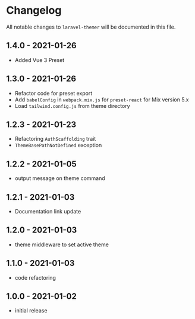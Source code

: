 # Changelog

All notable changes to `laravel-themer` will be documented in this file.

## 1.4.0 - 2021-01-26
- Added Vue 3 Preset

## 1.3.0 - 2021-01-26
- Refactor code for preset export
- Add `babelConfig` in `webpack.mix.js` for `preset-react` for Mix version 5.x
- Load `tailwind.config.js` from theme directory

## 1.2.3 - 2021-01-23

- Refactoring `AuthScaffolding` trait
- `ThemeBasePathNotDefined` exception

## 1.2.2 - 2021-01-05

- output message on theme command

## 1.2.1 - 2021-01-03

- Documentation link update

## 1.2.0 - 2021-01-03

- theme middleware to set active theme

## 1.1.0 - 2021-01-03

- code refactoring

## 1.0.0 - 2021-01-02

- initial release
